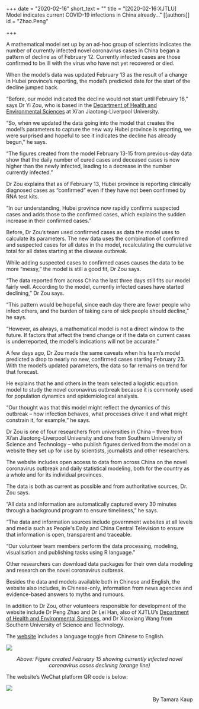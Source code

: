 +++
date = "2020-02-16"
short_text = ""
title = "[2020-02-16:XJTLU] Model indicates current COVID-19 infections in China already&#8230;"
[[authors]]
    id = "Zhao.Peng"

+++

<p>A mathematical model set up by an ad-hoc group of scientists indicates the number of currently infected novel coronavirus cases in China began a pattern of decline as of February 12.  Currently infected cases are those confirmed to be ill with the virus who have not yet recovered or died.</p><p>When the model’s data was updated February 13 as the result of a change in Hubei province’s reporting, the model’s predicted date for the start of the decline jumped back.</p><p>“Before, our model indicated the decline would not start until February 16,” says Dr Yi Zou, who is based in the <a href="study/departments/academic-departments/health-and-environmental-sciences/">Department of Health and Environmental Sciences</a> at Xi’an Jiaotong-Liverpool University.<br></p><p>“So, when we updated the data going into the model that creates the model’s parameters to capture the new way Hubei province is reporting, we were surprised and hopeful to see it indicates the decline has already begun,” he says.</p><p>“The figures created from the model February 13-15 from previous-day data show that the daily number of cured cases and deceased cases is now higher than the newly infected, leading to a decrease in the number currently infected.”</p><p>Dr Zou explains that as of February 13, Hubei province is reporting clinically diagnosed cases as “confirmed” even if they have not been confirmed by RNA test kits.</p><p>“In our understanding, Hubei province now rapidly confirms suspected cases and adds those to the confirmed cases, which explains the sudden increase in their confirmed cases.”<br></p><p>Before, Dr Zou’s team used confirmed cases as data the model uses to calculate its parameters. The new data uses the combination of confirmed and suspected cases for all dates in the model, recalculating the cumulative total for all dates starting at the disease outbreak.</p><p>While adding suspected cases to confirmed cases causes the data to be more “messy,” the model is still a good fit, Dr Zou says.<br></p><p>“The data reported from across China the last three days still fits our model fairly well. According to the model, currently infected cases have started declining,” Dr Zou says.</p><p>“This pattern would be hopeful, since each day there are fewer people who infect others, and the burden of taking care of sick people should decline,” he says.<br></p><p>“However, as always, a mathematical model is not a direct window to the future. If factors that affect the trend change or if the data on current cases is underreported, the model’s indications will not be accurate.”</p><p>A few days ago, Dr Zou made the same caveats when his team’s model predicted a drop to nearly no new, confirmed cases starting February 23. With the model’s updated parameters, the data so far remains on trend for that forecast.<br></p><p>He explains that he and others in the team selected a logistic equation model to study the novel coronavirus outbreak because it is commonly used for population dynamics and epidemiological analysis.</p><p>“Our thought was that this model might reflect the dynamics of this outbreak – how infection behaves, what processes drive it and what might constrain it, for example,” he says.<br></p><p>Dr Zou is one of four researchers from universities in China – three from Xi’an Jiaotong-Liverpool University and one from Southern University of Science and Technology – who publish figures derived from the model on a website they set up for use by scientists, journalists and other researchers.</p><p>The website includes open access to data from across China on the novel coronavirus outbreak and daily statistical modeling, both for the country as a whole and for its individual provinces.<br></p><p>The data is both as current as possible and from authoritative sources, Dr. Zou says.</p><p>“All data and information are automatically captured every 30 minutes through a background program to ensure timeliness,” he says.<br></p><p>“The data and information sources include government websites at all levels and media such as People's Daily and China Central Television to ensure that information is open, transparent and traceable.</p><p>“Our volunteer team members perform the data processing, modeling, visualisation and publishing tasks using R language.”<br></p><p>Other researchers can download data packages for their own data modeling and research on the novel coronavirus outbreak.</p><p>Besides the data and models available both in Chinese and English, the website also includes, in Chinese-only, information from news agencies and evidence-based answers to myths and rumours. <br></p><p>In addition to Dr Zou, other volunteers responsible for development of the website include Dr Peng Zhao and Dr Lei Han, also of XJTLU’s <a href="study/departments/academic-departments/health-and-environmental-sciences/">Department of Health and Environmental Sciences</a>, and Dr Xiaoxiang Wang from Southern University of Science and Technology.</p><p>The <a href="https://ncov2020.org/">website</a> includes a language toggle from Chinese to English.</p><p><img src="https://www.xjtlu.edu.cn/en/assets/images/news/2020/02/Feb15data3.png"><br></p><p style="text-align: center;"><i>Above: Figure created February 15 showing currently infected novel coronavirus cases declining (orange line)</i></p><p>The website’s WeChat platform QR code is below:<br></p><p><img src="https://www.xjtlu.edu.cn/en/assets/images/news/2020/02/AntinCoVWeChat.png"></p><p style="text-align: right;">By Tamara Kaup</p>			
